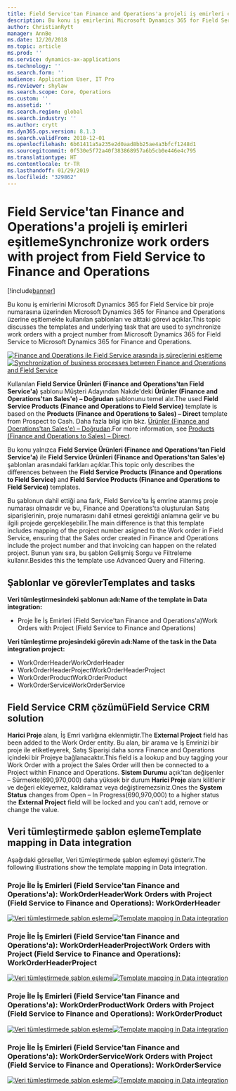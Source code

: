 ```yaml
---
title: Field Service'tan Finance and Operations'a projeli iş emirleri eşitleme
description: Bu konu iş emirlerini Microsoft Dynamics 365 for Field Service bir proje numarasına üzerinden Microsoft Dynamics 365 for Finance and Operations üzerine eşitlemekte kullanılan şablonları ve alttaki görevi açıklar.
author: ChristianRytt
manager: AnnBe
ms.date: 12/20/2018
ms.topic: article
ms.prod: ''
ms.service: dynamics-ax-applications
ms.technology: ''
ms.search.form: ''
audience: Application User, IT Pro
ms.reviewer: shylaw
ms.search.scope: Core, Operations
ms.custom: ''
ms.assetid: ''
ms.search.region: global
ms.search.industry: ''
ms.author: crytt
ms.dyn365.ops.version: 8.1.3
ms.search.validFrom: 2018-12-01
ms.openlocfilehash: 6b61411a5a235e2d0aad8bb25ae4a3bfcf1248d1
ms.sourcegitcommit: 0f530e5f72a40f383868957a6b5cb0e446e4c795
ms.translationtype: HT
ms.contentlocale: tr-TR
ms.lasthandoff: 01/29/2019
ms.locfileid: "329862"
---
```

# <a name="synchronize-work-orders-with-project-from-field-service-to-finance-and-operations"></a><span data-ttu-id="baf2c-103">Field Service'tan Finance and Operations'a projeli iş emirleri eşitleme</span><span class="sxs-lookup"><span data-stu-id="baf2c-103">Synchronize work orders with project from Field Service to Finance and Operations</span></span>

[!include[banner](../includes/banner.md)]

<span data-ttu-id="baf2c-104">Bu konu iş emirlerini Microsoft Dynamics 365 for Field Service bir proje numarasına üzerinden Microsoft Dynamics 365 for Finance and Operations üzerine eşitlemekte kullanılan şablonları ve alttaki görevi açıklar.</span><span class="sxs-lookup"><span data-stu-id="baf2c-104">This topic discusses the templates and underlying task that are used to synchronize work orders with a project number from Microsoft Dynamics 365 for Field Service to Microsoft Dynamics 365 for Finance and Operations.</span></span>

<span data-ttu-id="baf2c-105">[![Finance and Operations ile Field Service arasında iş süreçlerini eşitleme](./media/FSSOprojectOW.png)](./media/FSSOprojectOW.png)</span><span class="sxs-lookup"><span data-stu-id="baf2c-105">[![Synchronization of business processes between Finance and Operations and Field Service](./media/FSSOprojectOW.png)](./media/FSSOprojectOW.png)</span></span>

<span data-ttu-id="baf2c-106">Kullanılan **Field Service Ürünleri (Finance and Operations'tan Field Service'a)** şablonu Müşteri Adayından Nakde'deki **Ürünler (Finance and Operations'tan Sales'e) – Doğrudan** şablonunu temel alır.</span><span class="sxs-lookup"><span data-stu-id="baf2c-106">The used **Field Service Products (Finance and Operations to Field Service)** template is based on the **Products (Finance and Operations to Sales) – Direct** template from Prospect to Cash.</span></span> <span data-ttu-id="baf2c-107">Daha fazla bilgi için bkz. [Ürünler (Finance and Operations'tan Sales'e) – Doğrudan](https://docs.microsoft.com/en-us/dynamics365/unified-operations/supply-chain/sales-marketing/products-template-mapping-direct).</span><span class="sxs-lookup"><span data-stu-id="baf2c-107">For more information, see [Products (Finance and Operations to Sales) – Direct](https://docs.microsoft.com/en-us/dynamics365/unified-operations/supply-chain/sales-marketing/products-template-mapping-direct).</span></span>

<span data-ttu-id="baf2c-108">Bu konu yalnızca **Field Service Ürünleri (Finance and Operations'tan Field Service'a)** ile **Field Service Ürünleri (Finance and Operations'tan Sales'e)** şablonları arasındaki farkları açıklar.</span><span class="sxs-lookup"><span data-stu-id="baf2c-108">This topic only describes the differences between the **Field Service Products (Finance and Operations to Field Service)** and **Field Service Products (Finance and Operations to Field Service)** templates.</span></span>

<span data-ttu-id="baf2c-109">Bu şablonun dahil ettiği ana fark, Field Service'ta İş emrine atanmış proje numarası olmasıdır ve bu, Finance and Operations'ta oluşturulan Satış siparişlerinin, proje numarasını dahil etmesi gerektiği anlamına gelir ve bu ilgili projede gerçekleşebilir.</span><span class="sxs-lookup"><span data-stu-id="baf2c-109">The main difference is that this template includes mapping of the project number asigned to the Work order in Field Service, ensuring that the Sales order created in Finance and Operations include the project number and that invoicing can happen on the related project.</span></span> <span data-ttu-id="baf2c-110">Bunun yanı sıra, bu şablon Gelişmiş Sorgu ve Filtreleme kullanır.</span><span class="sxs-lookup"><span data-stu-id="baf2c-110">Besides this the template use Advanced Query and Filtering.</span></span>

## <a name="templates-and-tasks"></a><span data-ttu-id="baf2c-111">Şablonlar ve görevler</span><span class="sxs-lookup"><span data-stu-id="baf2c-111">Templates and tasks</span></span>

<span data-ttu-id="baf2c-112">**Veri tümleştirmesindeki şablonun adı:**</span><span class="sxs-lookup"><span data-stu-id="baf2c-112">**Name of the template in Data integration:**</span></span>

- <span data-ttu-id="baf2c-113">Proje İle İş Emirleri (Field Service'tan Finance and Operations'a)</span><span class="sxs-lookup"><span data-stu-id="baf2c-113">Work Orders with Project (Field Service to Finance and Operations)</span></span>

<span data-ttu-id="baf2c-114">**Veri tümleştirme projesindeki görevin adı:**</span><span class="sxs-lookup"><span data-stu-id="baf2c-114">**Name of the task in the Data integration project:**</span></span>

- <span data-ttu-id="baf2c-115">WorkOrderHeader</span><span class="sxs-lookup"><span data-stu-id="baf2c-115">WorkOrderHeader</span></span>
- <span data-ttu-id="baf2c-116">WorkOrderHeaderProject</span><span class="sxs-lookup"><span data-stu-id="baf2c-116">WorkOrderHeaderProject</span></span>
- <span data-ttu-id="baf2c-117">WorkOrderProduct</span><span class="sxs-lookup"><span data-stu-id="baf2c-117">WorkOrderProduct</span></span>
- <span data-ttu-id="baf2c-118">WorkOrderService</span><span class="sxs-lookup"><span data-stu-id="baf2c-118">WorkOrderService</span></span>

## <a name="field-service-crm-solution"></a><span data-ttu-id="baf2c-119">Field Service CRM çözümü</span><span class="sxs-lookup"><span data-stu-id="baf2c-119">Field Service CRM solution</span></span>
<span data-ttu-id="baf2c-120">**Harici Proje** alanı, İş Emri varlığına eklenmiştir.</span><span class="sxs-lookup"><span data-stu-id="baf2c-120">The **External Project** field has been added to the Work Order entity.</span></span> <span data-ttu-id="baf2c-121">Bu alan, bir arama ve İş Emrinizi bir proje ile etiketleyerek, Satış Siparişi daha sonra Finance and Operations içindeki bir Projeye bağlanacaktır.</span><span class="sxs-lookup"><span data-stu-id="baf2c-121">This field is a lookup and buy tagging your Work Order with a project the Sales Order will then be connected to a Project within Finance and Operations.</span></span> <span data-ttu-id="baf2c-122">**Sistem Durumu** açık'tan değişenler – Sürmekte(690,970,000) daha yüksek bir durum **Harici Proje** alanı kilitlenir ve değeri ekleyemez, kaldıramaz veya değiştiremezsiniz.</span><span class="sxs-lookup"><span data-stu-id="baf2c-122">Ones the **System Status** changes from Open – In Progress(690,970,000) to a higher status the **External Project** field will be locked and you can't add, remove or change the value.</span></span>

## <a name="template-mapping-in-data-integration"></a><span data-ttu-id="baf2c-123">Veri tümleştirmede şablon eşleme</span><span class="sxs-lookup"><span data-stu-id="baf2c-123">Template mapping in Data integration</span></span>

<span data-ttu-id="baf2c-124">Aşağıdaki görseller, Veri tümleştirmede şablon eşlemeyi gösterir.</span><span class="sxs-lookup"><span data-stu-id="baf2c-124">The following illustrations show the template mapping in Data integration.</span></span>

### <a name="work-orders-with-project-field-service-to-finance-and-operations-workorderheader"></a><span data-ttu-id="baf2c-125">Proje İle İş Emirleri (Field Service'tan Finance and Operations'a): WorkOrderHeader</span><span class="sxs-lookup"><span data-stu-id="baf2c-125">Work Orders with Project (Field Service to Finance and Operations): WorkOrderHeader</span></span>

<span data-ttu-id="baf2c-126">[![Veri tümleştirmede şablon eşleme](./media/FSWOP1.png)](./media/FSWOP1.png)</span><span class="sxs-lookup"><span data-stu-id="baf2c-126">[![Template mapping in Data integration](./media/FSWOP1.png)](./media/FSWOP1.png)</span></span>

### <a name="work-orders-with-project-field-service-to-finance-and-operations-workorderheaderproject"></a><span data-ttu-id="baf2c-127">Proje İle İş Emirleri (Field Service'tan Finance and Operations'a): WorkOrderHeaderProject</span><span class="sxs-lookup"><span data-stu-id="baf2c-127">Work Orders with Project (Field Service to Finance and Operations): WorkOrderHeaderProject</span></span>

<span data-ttu-id="baf2c-128">[![Veri tümleştirmede şablon eşleme](./media/FSWOP2.png)](./media/FSWOP2.png)</span><span class="sxs-lookup"><span data-stu-id="baf2c-128">[![Template mapping in Data integration](./media/FSWOP2.png)](./media/FSWOP2.png)</span></span>

### <a name="work-orders-with-project-field-service-to-finance-and-operations-workorderproduct"></a><span data-ttu-id="baf2c-129">Proje İle İş Emirleri (Field Service'tan Finance and Operations'a): WorkOrderProduct</span><span class="sxs-lookup"><span data-stu-id="baf2c-129">Work Orders with Project (Field Service to Finance and Operations): WorkOrderProduct</span></span>

<span data-ttu-id="baf2c-130">[![Veri tümleştirmede şablon eşleme](./media/FSWOP3.png)](./media/FSWOP3.png)</span><span class="sxs-lookup"><span data-stu-id="baf2c-130">[![Template mapping in Data integration](./media/FSWOP3.png)](./media/FSWOP3.png)</span></span>

### <a name="work-orders-with-project-field-service-to-finance-and-operations-workorderservice"></a><span data-ttu-id="baf2c-131">Proje İle İş Emirleri (Field Service'tan Finance and Operations'a): WorkOrderService</span><span class="sxs-lookup"><span data-stu-id="baf2c-131">Work Orders with Project (Field Service to Finance and Operations): WorkOrderService</span></span>

<span data-ttu-id="baf2c-132">[![Veri tümleştirmede şablon eşleme](./media/FSWOP4.png)](./media/FSWOP4.png)</span><span class="sxs-lookup"><span data-stu-id="baf2c-132">[![Template mapping in Data integration](./media/FSWOP4.png)](./media/FSWOP4.png)</span></span>
